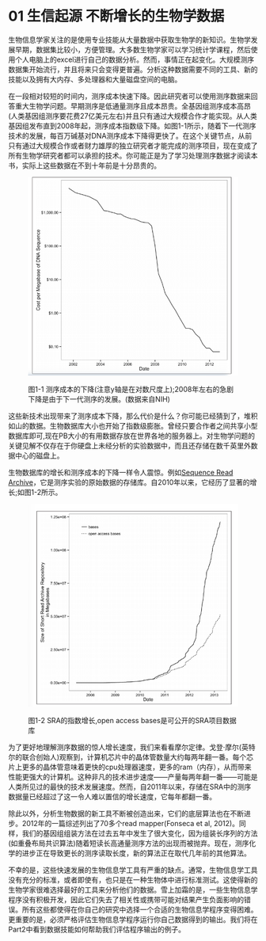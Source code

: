 # 01 生信起源 不断增长的生物学数据

生物信息学家关注的是使用专业技能从大量数据中获取生物学的新知识。生物学发展早期，数据集比较小，方便管理。大多数生物学家可以学习统计学课程，然后使用个人电脑上的excel进行自己的数据分析。然而，事情正在起变化。大规模测序数据集开始流行，并且将来只会变得更普遍。分析这种数据需要不同的工具、新的技能以及拥有大内存、多处理器和大量磁盘空间的电脑。

在一段相对较短的时间内，测序成本快速下降。因此研究者可以使用测序数据来回答重大生物学问题。早期测序是低通量测序且成本昂贵。全基因组测序成本高昂(人类基因组测序要花费27亿美元左右)并且只有通过大规模合作才能实现。从人类基因组发布直到2008年起，测序成本指数级下降。如图1-1所示，随着下一代测序技术的发展，每百万碱基对DNA测序成本下降得更快了。在这个关键节点，从前只有通过大规模合作或者财力雄厚的独立研究者才能完成的测序项目，现在变成了所有生物学研究者都可以承担的技术。你可能正是为了学习处理测序数据才阅读本书，实际上这些数据在不到十年前是十分昂贵的。

<figure><img src="../../.gitbook/assets/屏幕截图 2023-11-07 164026.png" alt=""><figcaption><p>图1-1 测序成本的下降(注意y轴是在对数尺度上);2008年左右的急剧下降是由于下一代测序的发展。(数据来自NIH)</p></figcaption></figure>

这些新技术出现带来了测序成本下降，那么代价是什么？你可能已经猜到了，堆积如山的数据。生物数据库大小也开始了指数级膨胀。曾经只要合作者之间共享小型数据库即可,现在PB大小的有用数据存放在世界各地的服务器上。对生物学问题的关键见解不仅存在于你硬盘上未经分析的实验数据中，而且还存储在数千英里外数据中心的磁盘上。

生物数据库的增长和测序成本的下降一样令人震惊。例如[Sequence Read Archive](https://www.ncbi.nlm.nih.gov/sra)，它是测序实验的原始数据的存储库。自2010年以来，它经历了显著的增长;如图1-2所示。

<figure><img src="../../.gitbook/assets/屏幕截图 2023-11-07 170022.png" alt=""><figcaption><p>图1-2 SRA的指数增长,open access bases是可公开的SRA项目数据库</p></figcaption></figure>

为了更好地理解测序数据的惊人增长速度，我们来看看摩尔定律。戈登·摩尔(英特尔的联合创始人)观察到，计算机芯片中的晶体管数量大约每两年翻一番。每个芯片上更多的晶体管意味着更快的cpu处理器速度，更多的ram（内存），从而带来性能更强大的计算机。这种非凡的技术进步速度——产量每两年翻一番——可能是人类所见过的最快的技术发展速度。然而，自2011年以来，存储在SRA中的测序数据量已经超过了这一令人难以置信的增长速度，它每年都翻一番。

除此以外，分析生物数据的新工具不断被创造出来，它们的底层算法也在不断进步。2012年的一篇综述列出了70多个read mapper(Fonseca et al, 2012)。同样，我们的基因组组装方法在过去五年中发生了很大变化，因为组装长序列的方法(如重叠布局共识算法)随着短读长高通量测序方法的出现而被抛弃。现在，测序化学的进步正在导致更长的测序读取长度，新的算法正在取代几年前的其他算法。

不幸的是，这些快速发展的生物信息学工具有严重的缺点。通常，生物信息学工具没有充分的标准，或者即使有，也只是在一种生物体中进行标准测试。这使得新的生物学家很难选择最好的工具来分析他们的数据。雪上加霜的是，一些生物信息学程序没有积极开发，因此它们失去了相关性或携带可能对结果产生负面影响的错误。所有这些都使得在你自己的研究中选择一个合适的生物信息学程序变得困难。更重要的是，必须严格评估生物信息学程序运行你自己数据得到的输出。我们将在Part2中看到数据技能如何帮助我们评估程序输出的例子。
